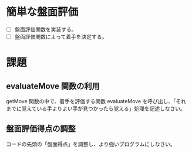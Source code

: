 # 簡単な盤面評価

- [ ] 盤面評価関数を実装する。
- [ ] 盤面評価関数によって着手を決定する。

# 課題
## evaluateMove 関数の利用

getMove 関数の中で、着手を評価する関数 evaluateMove を呼び出し、「それまでに覚えている手よりよい手が見つかったら覚える」処理を記述しなさい。

## 盤面評価得点の調整

コードの先頭の「盤面得点」を調整し、より強いプログラムにしなさい。


